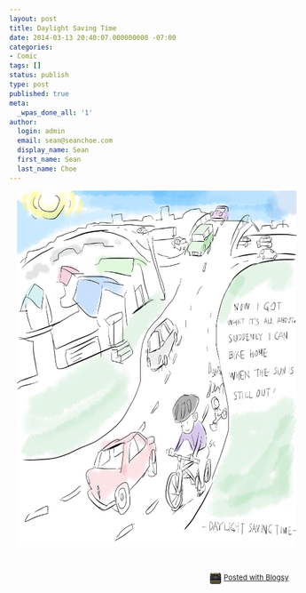 ```yaml
---
layout: post
title: Daylight Saving Time
date: 2014-03-13 20:40:07.000000000 -07:00
categories:
- Comic
tags: []
status: publish
type: post
published: true
meta:
  _wpas_done_all: '1'
author:
  login: admin
  email: sean@seanchoe.com
  display_name: Sean
  first_name: Sean
  last_name: Choe
---
```

<div class="separator" style="clear: both; text-align: center;"><a href="http://seanchoe.com/blog/wp-content/uploads/2014/03/wpid-Photo-20140313213755.jpg" target="_blank" style="margin-left: 1em; margin-right: 1em;"><img src="assets/wpid-Photo-20140313213755.jpg" id="blogsy-1394771971786.9038" class="aligncenter" alt="Now I got what it&#39;s all bout. Suddenly I can bike home when the sun is still out!" width="640" height="640" /></a></div>
<p>&nbsp;</p>
<div style="text-align: right; font-size: small; clear: both;" id="blogsy_footer"><a href="http://blogsyapp.com" target="_blank"><img src="assets/blogsy_footer_icon.png" alt="Posted with Blogsy" style="vertical-align: middle; margin-right: 5px;" width="20" height="20" />Posted with Blogsy</a></div>
